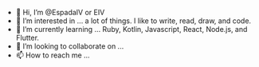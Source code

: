 - 👋 Hi, I’m @EspadaIV or EIV
- 👀 I’m interested in ... a lot of things. I like to write, read, draw, and code.
- 🌱 I’m currently learning ... Ruby, Kotlin, Javascript, React, Node.js, and Flutter.
- 💞️ I’m looking to collaborate on ...
- 📫 How to reach me ...

<!---
EspadaIV/EspadaIV is a ✨ special ✨ repository because its `README.md` (this file) appears on your GitHub profile.
You can click the Preview link to take a look at your changes.
--->
